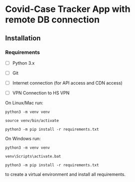 # Covid-Case Tracker App with remote DB connection

## Installation

### Requirements

- [ ] Python 3.x

- [ ] Git

- [ ] Internet connection (for API access and CDN access)

- [ ] VPN Connection to HS VPN

On Linux/Mac run:

```
python3 -m venv venv

source venv/bin/activate

python3 -m pip install -r requirements.txt
```

On Windows run:

```
python3 -m venv venv

venv\Scripts\activate.bat

python3 -m pip install -r requirements.txt
```

to create a virtual environment and install all requirements.
